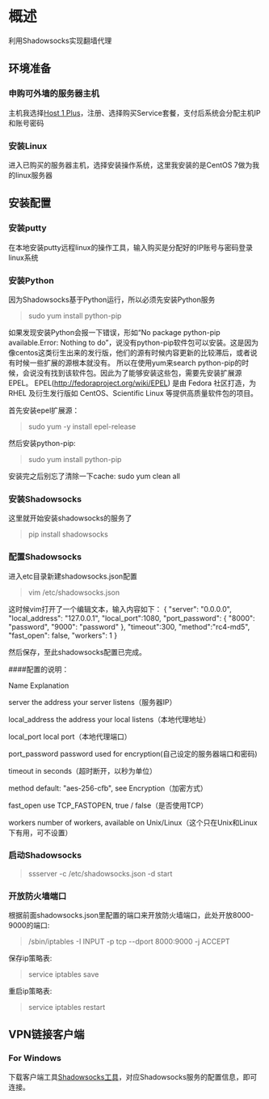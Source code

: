 # 概述

利用Shadowsocks实现翻墙代理

## 环境准备

### 申购可外墙的服务器主机

主机我选择<a href="https://manage.host1plus.com">Host 1 Plus</a>，注册、选择购买Service套餐，支付后系统会分配主机IP和账号密码

### 安装Linux

进入已购买的服务器主机，选择安装操作系统，这里我安装的是CentOS 7做为我的linux服务器

## 安装配置

### 安装putty

在本地安装putty远程linux的操作工具，输入购买是分配好的IP账号与密码登录linux系统

### 安装Python

因为Shadowsocks基于Python运行，所以必须先安装Python服务
>sudo yum install python-pip

如果发现安装Python会报一下错误，形如“No package python-pip available.Error: Nothing to do”，说没有python-pip软件包可以安装。这是因为像centos这类衍生出来的发行版，他们的源有时候内容更新的比较滞后，或者说有时候一些扩展的源根本就没有。
所以在使用yum来search  python-pip的时候，会说没有找到该软件包。因此为了能够安装这些包，需要先安装扩展源EPEL。
EPEL(<a href="http://fedoraproject.org/wiki/EPEL">http://fedoraproject.org/wiki/EPEL</a>) 是由 Fedora 社区打造，为 RHEL 及衍生发行版如 CentOS、Scientific Linux 等提供高质量软件包的项目。

首先安装epel扩展源：
>sudo yum -y install epel-release

然后安装python-pip:
>sudo yum install python-pip

安装完之后别忘了清除一下cache:
sudo yum clean all

### 安装Shadowsocks

这里就开始安装shadowsocks的服务了
>pip install shadowsocks

### 配置Shadowsocks

进入etc目录新建shadowsocks.json配置
>vim /etc/shadowsocks.json

这时候vim打开了一个编辑文本，输入内容如下：
    {
        "server": "0.0.0.0",
        "local_address": "127.0.0.1",
        "local_port":1080,
        "port_password": {
        	"8000": "password",
        	"9000": "password"
    	},
        "timeout":300,
        "method":"rc4-md5",
        "fast_open": false,
        "workers": 1
    }

然后保存，至此shadowsocks配置已完成。

####配置的说明：

Name            Explanation

server	        the address your server listens（服务器IP）

local_address	the address your local listens（本地代理地址）

local_port	    local port（本地代理端口）

port_password	password used for encryption(自己设定的服务器端口和密码)

timeout	        in seconds（超时断开，以秒为单位）

method	        default: "aes-256-cfb", see Encryption（加密方式）

fast_open	    use TCP_FASTOPEN, true / false（是否使用TCP）

workers	        number of workers, available on Unix/Linux（这个只在Unix和Linux下有用，可不设置）

### 启动Shadowsocks

>ssserver -c /etc/shadowsocks.json -d start

### 开放防火墙端口

根据前面shadowsocks.json里配置的端口来开放防火墙端口，此处开放8000-9000的端口:
>/sbin/iptables -I INPUT -p tcp --dport 8000:9000 -j ACCEPT

保存ip策略表:
>service iptables save

重启ip策略表:
>service iptables restart

## VPN链接客户端

### For Windows

下载客户端工具<a href="https://github.com/shadowsocks/shadowsocks-windows">Shadowsocks工具</a>，对应Shadowsocks服务的配置信息，即可连接。